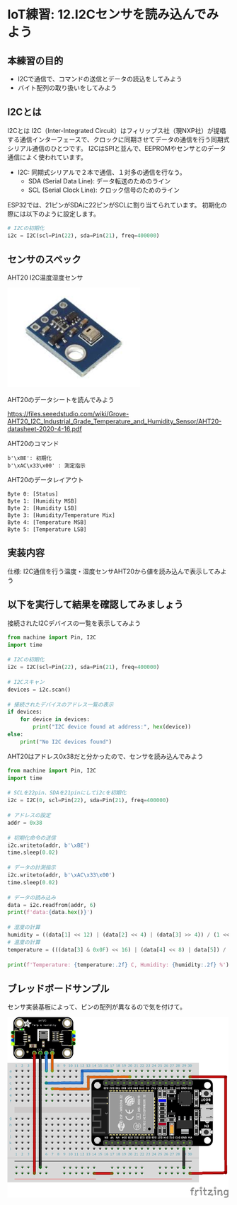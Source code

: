 # IoT練習: 12.I2Cセンサを読み込んでみよう

## 本練習の目的

- I2Cで通信で、コマンドの送信とデータの読込をしてみよう
- バイト配列の取り扱いをしてみよう

## I2Cとは

I2Cとは I2C（Inter-Integrated Circuit）はフィリップス社（現NXP社）が提唱する通信インターフェースで、クロックに同期させてデータの通信を行う同期式シリアル通信のひとつです。 I2CはSPIと並んで、EEPROMやセンサとのデータ通信によく使われています。

- I2C: 同期式シリアルで２本で通信、１対多の通信を行なう。
  - SDA (Serial Data Line): データ転送のためのライン
  - SCL (Serial Clock Line): クロック信号のためのライン
  
ESP32では、21ピンがSDAに22ピンがSCLに割り当てられています。
初期化の際には以下のように設定します。

```python
# I2Cの初期化
i2c = I2C(scl=Pin(22), sda=Pin(21), freq=400000)
```

## センサのスペック

AHT20 I2C温度湿度センサ

<img src="AHT20.jfif" width="300px">

AHT20のデータシートを読んでみよう

https://files.seeedstudio.com/wiki/Grove-AHT20_I2C_Industrial_Grade_Temperature_and_Humidity_Sensor/AHT20-datasheet-2020-4-16.pdf


AHT20のコマンド
```text
b'\xBE': 初期化
b'\xAC\x33\x00' : 測定指示
```

AHT20のデータレイアウト

```text
Byte 0: [Status]
Byte 1: [Humidity MSB]
Byte 2: [Humidity LSB]
Byte 3: [Humidity/Temperature Mix]
Byte 4: [Temperature MSB]
Byte 5: [Temperature LSB]
```

## 実装内容

仕様: I2C通信を行う温度・湿度センサAHT20から値を読み込んで表示してみよう

## 以下を実行して結果を確認してみましょう

接続されたI2Cデバイスの一覧を表示してみよう

```python
from machine import Pin, I2C
import time

# I2Cの初期化
i2c = I2C(scl=Pin(22), sda=Pin(21), freq=400000)

# I2Cスキャン
devices = i2c.scan()

# 接続されたデバイスのアドレス一覧の表示
if devices:
    for device in devices:
        print("I2C device found at address:", hex(device))
else:
    print("No I2C devices found")
```

AHT20はアドレス0x38だと分かったので、センサを読み込んでみよう

```python
from machine import Pin, I2C
import time

# SCLを22pin、SDAを21pinにしてi2cを初期化
i2c = I2C(0, scl=Pin(22), sda=Pin(21), freq=400000)

# アドレスの設定
addr = 0x38

# 初期化命令の送信
i2c.writeto(addr, b'\xBE')
time.sleep(0.02)

# データの計測指示
i2c.writeto(addr, b'\xAC\x33\x00')
time.sleep(0.02)

# データの読み込み
data = i2c.readfrom(addr, 6)
print(f'data:{data.hex()}')

# 湿度の計算
humidity = ((data[1] << 12) | (data[2] << 4) | (data[3] >> 4)) / (1 << 20) * 100
# 温度の計算
temperature = (((data[3] & 0x0F) << 16) | (data[4] << 8) | data[5]) / (1 << 20) * 200 - 50

print(f'Temperature: {temperature:.2f} C, Humidity: {humidity:.2f} %')
```

## ブレッドボードサンプル

センサ実装基板によって、ピンの配列が異なるので気を付けて。

<img src="practice12.png" width="500px">
